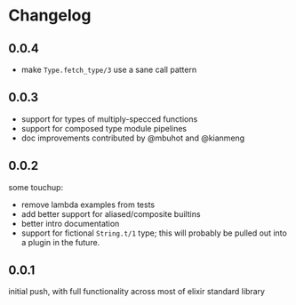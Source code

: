 # Changelog

## 0.0.4
- make `Type.fetch_type/3` use a sane call pattern

## 0.0.3
- support for types of multiply-specced functions
- support for composed type module pipelines
- doc improvements contributed by @mbuhot and @kianmeng

## 0.0.2

some touchup:
- remove lambda examples from tests
- add better support for aliased/composite builtins
- better intro documentation
- support for fictional `String.t/1` type; this will
  probably be pulled out into a plugin in the future.

## 0.0.1

initial push, with full functionality across most of elixir standard library
